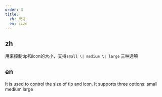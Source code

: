 ```yaml
---
order: 3
title:
  zh: 尺寸
  en: size
---
```


## zh

用来控制tip和icon的大小，支持`small \| medium \| large` 三种选项

## en

It is used to control the size of tip and icon. It supports three options: small medium large
